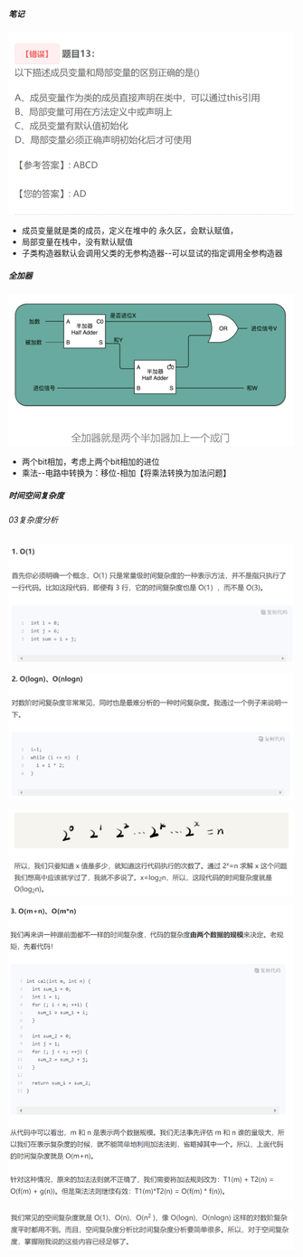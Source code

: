 ##### 笔记

![1651718872800](imgs\1651718872800.png)

- 成员变量就是类的成员，定义在堆中的 永久区，会默认赋值，
- 局部变量在栈中，没有默认赋值
- 子类构造器默认会调用父类的无参构造器--可以显试的指定调用全参构造器

##### 全加器

 ![1651722405810](imgs\1651722405810.png)

- 两个bit相加，考虑上两个bit相加的进位
- 乘法--电路中转换为：移位-相加【将乘法转换为加法问题】

##### 时间空间复杂度

###### 03复杂度分析

![1651762833692](imgs\1651762833692.png)

![1651762852181](imgs\1651762852181.png)

![1651762880944](imgs\1651762880944.png)

![1651762954376](imgs\1651762954376.png)

![1651762988301](imgs\1651762988301.png)